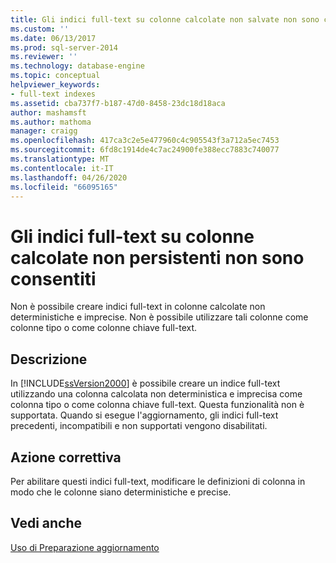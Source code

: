 ```yaml
---
title: Gli indici full-text su colonne calcolate non salvate non sono consentiti | Microsoft Docs
ms.custom: ''
ms.date: 06/13/2017
ms.prod: sql-server-2014
ms.reviewer: ''
ms.technology: database-engine
ms.topic: conceptual
helpviewer_keywords:
- full-text indexes
ms.assetid: cba737f7-b187-47d0-8458-23dc18d18aca
author: mashamsft
ms.author: mathoma
manager: craigg
ms.openlocfilehash: 417ca3c2e5e477960c4c905543f3a712a5ec7453
ms.sourcegitcommit: 6fd8c1914de4c7ac24900fe388ecc7883c740077
ms.translationtype: MT
ms.contentlocale: it-IT
ms.lasthandoff: 04/26/2020
ms.locfileid: "66095165"
---
```

# <a name="full-text-indexes-on-nonpersisted-computed-columns-are-not-allowed"></a>Gli indici full-text su colonne calcolate non persistenti non sono consentiti
  Non è possibile creare indici full-text in colonne calcolate non deterministiche e imprecise. Non è possibile utilizzare tali colonne come colonne tipo o come colonne chiave full-text.  
  
## <a name="description"></a>Descrizione  
 In [!INCLUDE[ssVersion2000](../../includes/ssversion2000-md.md)] è possibile creare un indice full-text utilizzando una colonna calcolata non deterministica e imprecisa come colonna tipo o come colonna chiave full-text. Questa funzionalità non è supportata. Quando si esegue l'aggiornamento, gli indici full-text precedenti, incompatibili e non supportati vengono disabilitati.  
  
## <a name="corrective-action"></a>Azione correttiva  
 Per abilitare questi indici full-text, modificare le definizioni di colonna in modo che le colonne siano deterministiche e precise.  
  
## <a name="see-also"></a>Vedi anche  
 [Uso di Preparazione aggiornamento](../../../2014/sql-server/install/working-with-upgrade-advisor.md)  
  
  
